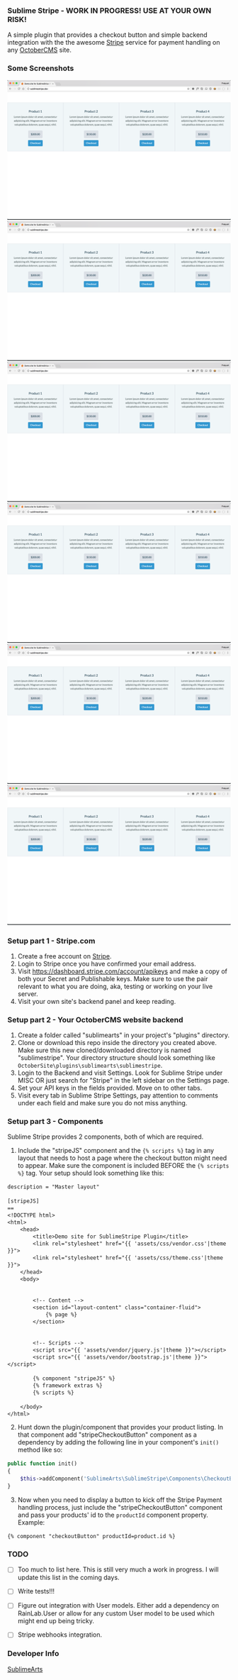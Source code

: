 ### Sublime Stripe - WORK IN PROGRESS! USE AT YOUR OWN RISK!
A simple plugin that provides a checkout button and simple backend integration with the the awesome [Stripe](https://stripe.com/) service for payment handling on any [OctoberCMS](https://octobercms.com/) site.

### Some Screenshots
![Checkout Buttons in a Product Listing](/screenshots/01-frontend-checkout-button.png?raw=true "Checkout Buttons in a Product Listing")
![Stripe Checkout Form](/screenshots/01-frontend-checkout-button.png?raw=true "Checkout Buttons in a Product Listing")
![Backend Settings - API Keys](/screenshots/01-frontend-checkout-button.png?raw=true "Checkout Buttons in a Product Listing")
![Backend Settings - Model Mapping](/screenshots/01-frontend-checkout-button.png?raw=true "Backend Settings - Model Mapping")
![Backend Settings - Site Integration](/screenshots/01-frontend-checkout-button.png?raw=true "Backend Settings - Site Integration")
![Backend Settings - Styling](/screenshots/01-frontend-checkout-button.png?raw=true "Backend Settings - Styling")


### Setup part 1 - Stripe.com
1. Create a free account on [Stripe](https://stripe.com/).
2. Login to Stripe once you have confirmed your email address.
3. Visit https://dashboard.stripe.com/account/apikeys and make a copy of both your Secret and Publishable keys. Make sure to use the pair relevant to what you are doing, aka, testing or working on your live server.
4. Visit your own site's backend panel and keep reading.

### Setup part 2 - Your OctoberCMS website backend
1. Create a folder called "sublimearts" in your project's "plugins" directory.
2. Clone or download this repo inside the directory you created above. Make sure this new cloned/downloaded directory is named "sublimestripe". Your directory structure should look something like ```OctoberSite\plugins\sublimearts\sublimestripe```.
1. Login to the Backend and visit Settings. Look for Sublime Stripe under MISC OR just search for "Stripe" in the left sidebar on the Settings page.
2. Set your API keys in the fields provided. Move on to other tabs.
3. Visit every tab in Sublime Stripe Settings, pay attention to comments under each field and make sure you do not miss anything.

### Setup part 3 - Components
Sublime Stripe provides 2 components, both of which are required.

1. Include the "stripeJS" component and the ```{% scripts %}``` tag in any layout that needs to host a page where the checkout button might need to appear. Make sure the component is included BEFORE the ```{% scripts %}``` tag. Your setup should look something like this:

```twig
description = "Master layout"

[stripeJS]
==
<!DOCTYPE html>
<html>
    <head>
        <title>Demo site for SublimeStripe Plugin</title>
        <link rel="stylesheet" href="{{ 'assets/css/vendor.css'|theme }}">
        <link rel="stylesheet" href="{{ 'assets/css/theme.css'|theme }}">
    </head>
    <body>


        <!-- Content -->
        <section id="layout-content" class="container-fluid">
            {% page %}
        </section>


        <!-- Scripts -->
        <script src="{{ 'assets/vendor/jquery.js'|theme }}"></script>
        <script src="{{ 'assets/vendor/bootstrap.js'|theme }}"></script>
        
        {% component "stripeJS" %}
        {% framework extras %}
        {% scripts %}

    </body>
</html>
```
2. Hunt down the plugin/component that provides your product listing. In that component add "stripeCheckoutButton" component as a dependency by adding the following line in your component's ```init()``` method like so:
```php
public function init()
{
    $this->addComponent('SublimeArts\SublimeStripe\Components\CheckoutButton', 'checkoutButton', []);
}
```
3. Now when you need to display a button to kick off the Stripe Payment handling process, just include the "stripeCheckoutButton" component and pass your products' id to the ```productId``` component property. Example:
```twig
{% component "checkoutButton" productId=product.id %}
```


### TODO
- [ ] Too much to list here. This is still very much a work in progress. I will update this list in the coming days.
- [ ] Write tests!!!
- [ ] Figure out integration with User models. Either add a dependency on RainLab.User or allow for any custom User model to be used which might end up being tricky.
- [ ] Stripe webhooks integration.


### Developer Info
[SublimeArts](https://www.sublimearts.me)